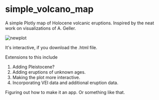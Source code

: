 # simple_volcano_map

A simple Plotly map of Holocene volcanic eruptions. Inspired by the neat work on visualizations of A. Geller.

![newplot](https://github.com/user-attachments/assets/c302e029-5e76-4375-817b-8b64cf7cf6da)

It's interactive, if you download the .html file.

Extensions to this include

1. Adding Pleistocene?
2. Adding eruptions of unknown ages.
3. Making the plot more interactive.
4. Incorporating VEI data and additional eruption data.

Figuring out how to make it an app. Or something like that.

